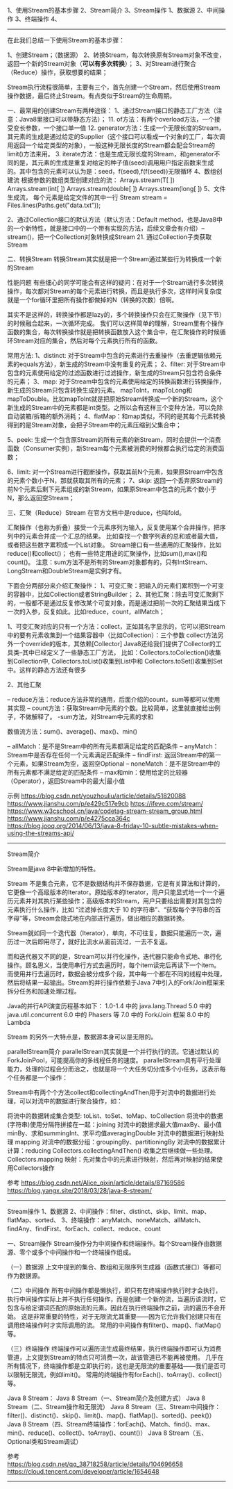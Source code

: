 1、使用Stream的基本步骤
2、Stream简介
3、Stream操作
  1、数据源
  2、中间操作
  3、终端操作
4、

---------------------------------------------------------------------------------------------------------------------
在此我们总结一下使用Stream的基本步骤：

1、创建Stream；（数据源）
2、转换Stream，每次转换原有Stream对象不改变，返回一个新的Stream对象（**可以有多次转换**）；
3、对Stream进行聚合（Reduce）操作，获取想要的结果；

Stream执行流程很简单，主要有三个，首先创建一个Stream，然后使用Stream操作数据，最后终止Stream。有点类似于Stream的生命周期。



一、最常用的创建Stream有两种途径：
1、通过Stream接口的静态工厂方法（注意：Java8里接口可以带静态方法）；
  11. of方法：有两个overload方法，一个接受变长参数，一个接口单一值
  12. generator方法：生成一个无限长度的Stream，其元素的生成是通过给定的Supplier（这个接口可以看成一个对象的工厂，每次调用返回一个给定类型的对象），一般这种无限长度的Stream都会配合Stream的limit()方法来用。
  3. iterate方法：也是生成无限长度的Stream，和generator不同的是，其元素的生成是重复对给定的种子值(seed)调用用户指定函数来生成的。其中包含的元素可以认为是：seed，f(seed),f(f(seed))无限循环
  4、数组创建流
    根据参数的数组类型创建对应的流：
    Arrays.stream(T[ ])
    Arrays.stream(int[ ])
    Arrays.stream(double[ ])
    Arrays.stream(long[ ])
   5、文件生成流， 每个元素是给定文件的其中一行
     Stream<String> stream = Files.lines(Paths.get("data.txt"));
    
    
    
2、通过Collection接口的默认方法（默认方法：Default method，也是Java8中的一个新特性，就是接口中的一个带有实现的方法，后续文章会有介绍）–stream()，把一个Collection对象转换成Stream
  21. 通过Collection子类获取Stream



二、转换Stream
转换Stream其实就是把一个Stream通过某些行为转换成一个新的Stream

性能问题
有些细心的同学可能会有这样的疑问：在对于一个Stream进行多次转换操作，每次都对Stream的每个元素进行转换，而且是执行多次，这样时间复杂度就是一个for循环里把所有操作都做掉的N（转换的次数）倍啊。

其实不是这样的，转换操作都是lazy的，多个转换操作只会在汇聚操作（见下节）的时候融合起来，一次循环完成。
我们可以这样简单的理解，Stream里有个操作函数的集合，每次转换操作就是把转换函数放入这个集合中，在汇聚操作的时候循环Stream对应的集合，然后对每个元素执行所有的函数。



常用方法:
1、distinct: 对于Stream中包含的元素进行去重操作（去重逻辑依赖元素的equals方法），新生成的Stream中没有重复的元素；
2、filter: 对于Stream中包含的元素使用给定的过滤函数进行过滤操作，新生成的Stream只包含符合条件的元素；
3、map: 对于Stream中包含的元素使用给定的转换函数进行转换操作，新生成的Stream只包含转换生成的元素。
mapToInt，mapToLong和mapToDouble。比如mapToInt就是把原始Stream转换成一个新的Stream，这个新生成的Stream中的元素都是int类型。之所以会有这样三个变种方法，可以免除自动装箱/拆箱的额外消耗；
4、flatMap：和map类似，不同的是其每个元素转换得到的是Stream对象，会把子Stream中的元素压缩到父集合中；
  

5、peek: 生成一个包含原Stream的所有元素的新Stream，同时会提供一个消费函数（Consumer实例），新Stream每个元素被消费的时候都会执行给定的消费函数；


6、limit: 对一个Stream进行截断操作，获取其前N个元素，如果原Stream中包含的元素个数小于N，那就获取其所有的元素；
7、skip: 返回一个丢弃原Stream的前N个元素后剩下元素组成的新Stream，如果原Stream中包含的元素个数小于N，那么返回空Stream；
  


三、汇聚（Reduce）Stream
在官方文档中是reduce，也叫fold。

汇聚操作（也称为折叠）接受一个元素序列为输入，反复使用某个合并操作，把序列中的元素合并成一个汇总的结果。
比如查找一个数字列表的总和或者最大值，或者把这些数字累积成一个List对象。
Stream接口有一些通用的汇聚操作，比如reduce()和collect()；
也有一些特定用途的汇聚操作，比如sum(),max()和count()。
注意：sum方法不是所有的Stream对象都有的，只有IntStream、LongStream和DoubleStream是实例才有。


下面会分两部分来介绍汇聚操作：
1、可变汇聚：把输入的元素们累积到一个可变的容器中，比如Collection或者StringBuilder；
2、其他汇聚：除去可变汇聚剩下的，一般都不是通过反复修改某个可变对象，而是通过把前一次的汇聚结果当成下一次的入参，反复如此。比如reduce，count，allMatch；


1、可变汇聚对应的只有一个方法：collect，正如其名字显示的，它可以把Stream中的要有元素收集到一个结果容器中（比如Collection）：三个参数
collect方法另外一个override的版本，其依赖[Collector]
Java8还给我们提供了Collector的工具类–其中已经定义了一些静态工厂方法，
比如：Collectors.toCollection()收集到Collection中, 
Collectors.toList()收集到List中和
Collectors.toSet()收集到Set中。这样的静态方法还有很多


2、其他汇聚

– reduce方法：reduce方法非常的通用，后面介绍的count，sum等都可以使用其实现
– count方法：获取Stream中元素的个数。比较简单，这里就直接给出例子，不做解释了。
-sum方法，对Stream中元素的求和

数值流方法：sum()、average()、max()、min()


– allMatch：是不是Stream中的所有元素都满足给定的匹配条件
– anyMatch：Stream中是否存在任何一个元素满足匹配条件
– findFirst: 返回Stream中的第一个元素，如果Stream为空，返回空Optional
– noneMatch：是不是Stream中的所有元素都不满足给定的匹配条件
– max和min：使用给定的比较器（Operator），返回Stream中的最大|最小值






示例
https://blog.csdn.net/youzhouliu/article/details/51820088
https://www.jianshu.com/p/e429c517e9cb
https://ifeve.com/stream/
https://www.w3cschool.cn/java/codetag-stream-stream_group.html
https://www.jianshu.com/p/e4275cca364c
https://blog.jooq.org/2014/06/13/java-8-friday-10-subtle-mistakes-when-using-the-streams-api/



---------------------------------------------------------------------------------------------------------------------
Stream简介


Stream是java 8中新增加的特性。

Stream 不是集合元素，它不是数据结构并不保存数据，它是有关算法和计算的，它更像一个高级版本的Iterator。原始版本的Iterator，用户只能显式地一个一个遍历元素并对其执行某些操作；高级版本的Stream，用户只要给出需要对其包含的元素执行什么操作，比如 “过滤掉长度大于 10 的字符串”、“获取每个字符串的首字母”等，Stream会隐式地在内部进行遍历，做出相应的数据转换。

Stream就如同一个迭代器（Iterator），单向，不可往复，数据只能遍历一次，遍历过一次后即用尽了，就好比流水从面前流过，一去不复返。

而和迭代器又不同的是，Stream可以并行化操作，迭代器只能命令式地、串行化操作。顾名思义，当使用串行方式去遍历时，每个item读完后再读下一个item。而使用并行去遍历时，数据会被分成多个段，其中每一个都在不同的线程中处理，然后将结果一起输出。Stream的并行操作依赖于Java 7中引入的Fork/Join框架来拆分任务和加速处理过程。

Java的并行API演变历程基本如下：
1.0-1.4 中的 java.lang.Thread
5.0 中的 java.util.concurrent
6.0 中的 Phasers 等
7.0 中的 Fork/Join 框架
8.0 中的 Lambda

Stream 的另外一大特点是，数据源本身可以是无限的。


parallelStream简介
parallelStream其实就是一个并行执行的流。它通过默认的ForkJoinPool，可能提高你的多线程任务的速度。
parallelStream具有平行处理能力，处理的过程会分而治之，也就是将一个大任务切分成多个小任务，这表示每个任务都是一个操作：


Stream中有两个个方法collect和collectingAndThen用于对流中的数据进行处理，可以对流中的数据进行聚合操作，如：

将流中的数据转成集合类型: toList、toSet、toMap、toCollection
将流中的数据(字符串)使用分隔符拼接在一起：joining
对流中的数据求最大值maxBy、最小值minBy、求和summingInt、求平均值averagingDouble
对流中的数据进行映射处理 mapping
对流中的数据分组：groupingBy、partitioningBy
对流中的数据累计计算：reducing
Collectors.collectingAndThen() 收集之后继续做一些处理。
Collectors.mapping 映射：先对集合中的元素进行映射，然后再对映射的结果使用Collectors操作


参考
https://blog.csdn.net/Alice_qixin/article/details/87169586
https://blog.yangx.site/2018/03/28/java-8-stream/

---------------------------------------------------------------------------------------------------------------------
Stream操作
1、数据源
2、中间操作：filter、distinct、skip、limit、map、flatMap、sorted、
3、终端操作：anyMatch、noneMatch、allMatch、findAny、findFirst、forEach、collect、reduce、count


一、Stream操作
Stream操作分为中间操作和终端操作。每个Stream操作由数据源、零个或多个中间操作和一个终端操作组成。

（一）数据源
上文中提到的集合、数组和无限序列生成器（函数式接口）等都可作为数据源。

（二）中间操作
所有中间操作都是懒执行，即只有在终端操作执行时才会执行，执行中间操作实际上并不执行任何操作，而是创建一个新的流，当遍历该流时，它包含与给定谓词匹配的原始流的元素。因此在执行终端操作之前，流的遍历不会开始。
这是非常重要的特性，对于无限流尤其重要——因为它允许我们创建只有在调用终端操作时才实际调用的流。
常用的中间操作有filter()、map()、flatMap()等。

（三）终端操作
终端操作可以遍历流生成最终结果，执行终端操作即可认为消费管道，上文提到Stream的特点只可消费一次，故该管道已不能再被使用。
几乎在所有情况下，终端操作都是立即执行的，这也是无限流的重要基础——我们是否可以限制无限流，例如limit()。
常用的终端操作有forEach()、toArray()、collect()等。



Java 8 Stream：
Java 8 Stream（一、Stream简介及创建方式）
Java 8 Stream（二、Stream操作和无限流）
Java 8 Stream（三、Stream中间操作：filter()、distinct()、skip()、limit()、map()、flatMap()、sorted()、peek()）
Java 8 Stream（四、Stream终端操作：forEach()、Match、find()、max、min()、reduce()、collect()、toArray()、count()）
Java 8 Stream（五、Optional类和Stream调试）




参考  
https://blog.csdn.net/qq_38718258/article/details/104696658  
https://cloud.tencent.com/developer/article/1654648



---------------------------------------------------------------------------------------------------------------------

